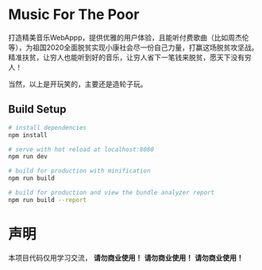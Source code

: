 # Music For The Poor
打造精美音乐WebAppp，提供优雅的用户体验，且能听付费歌曲（比如周杰伦等），为祖国2020全面脱贫实现小康社会尽一份自己力量，打赢这场脱贫攻坚战。精准扶贫，让穷人也能听到好的音乐，让穷人省下一笔钱来脱贫，愿天下没有穷人！

当然，以上是开玩笑的，主要还是造轮子玩。

## Build Setup

``` bash
# install dependencies
npm install

# serve with hot reload at localhost:8080
npm run dev

# build for production with minification
npm run build

# build for production and view the bundle analyzer report
npm run build --report
```

# 声明
本项目代码仅用学习交流， <b>请勿商业使用！</b> <b>请勿商业使用！</b> <b>请勿商业使用！</b>

